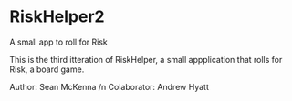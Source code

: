 # RiskHelper2
A small app to roll for Risk

This is the third itteration of RiskHelper, a small appplication that rolls for Risk, a board game.

Author: Sean McKenna /n
Colaborator: Andrew Hyatt
